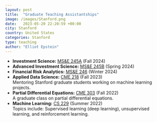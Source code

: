 ```yaml
---
layout: post
title:  "Graduate Teaching Assistantships"
image: /images/Stanford.png
date:   2023-05-20 22:20:59 +00:00
city: Stanford
country: United States
categories: Stanford
type: teaching
author: "Elliot Epstein"
---
```

- **Investment Science:** [MS&E 245A](https://explorecourses.stanford.edu/search?view=catalog&filter-coursestatus-Active=on&page=0&catalog=&academicYear=20242025&q=MS%26E+245%3A+Investment+Science&collapse=)  (Fall 2024)
- **Advanced Investment Science:** [MS&E 245B](https://explorecourses.stanford.edu/search?view=catalog&filter-coursestatus-Active=on&page=0&catalog=&q=MS%26E+245B%3A+Advanced+Investment+Science&collapse=)  (Spring 2024)
- **Financial Risk Analytics:** [MS&E 246](https://explorecourses.stanford.edu/search?q=MS%26E+246%3a+Financial+Risk+Analytics&view=catalog&filter-coursestatus-Active=on&academicYear=20232024)  (Winter 2024)
- **Applied Data Science:** [CME 218](https://explorecourses.stanford.edu/search?view=catalog&filter-coursestatus-Active=on&page=0&catalog=&academicYear=&q=cme+218&collapse=)     (Fall 2023) <br>
Mentoring Stanford graduate students working on machine learning projects.
- **Partial Differential Equations:** [CME 303](http://web.stanford.edu/~andras/220.html) (Fall 2022) <br>
A graduate class on partial differential equations.
- **Machine Learning:** [CS 229](https://cs229.stanford.edu/) (Summer 2022) <br> 
Topics include: Supervised learning (deep learning), unsupervised learning, and reinforcement learning.




